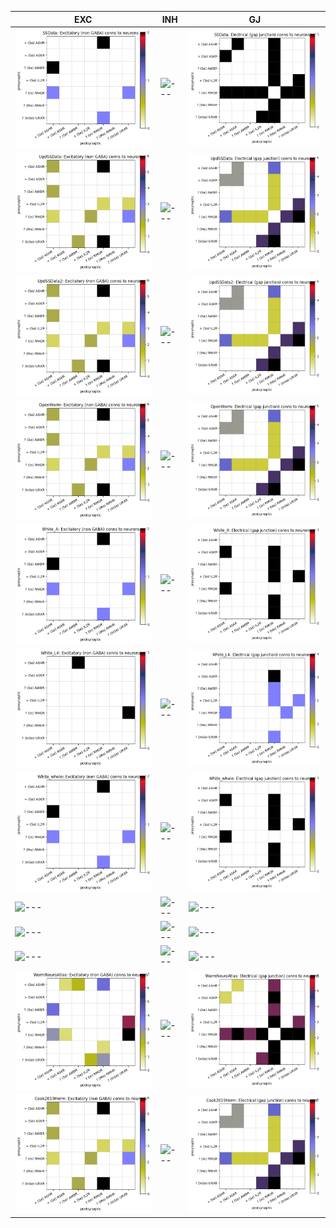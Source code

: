 |EXC|INH|GJ|
|-|-|-|
|![---](./images/Social/SSData_exc_to_neurons.png)|![---](./images/Social/SSData_inh_to_neurons.png)|![---](./images/Social/SSData_elec_neurons_neurons.png)|
|![---](./images/Social/UpdSSData_exc_to_neurons.png)|![---](./images/Social/UpdSSData_inh_to_neurons.png)|![---](./images/Social/UpdSSData_elec_neurons_neurons.png)|
|![---](./images/Social/UpdSSData2_exc_to_neurons.png)|![---](./images/Social/UpdSSData2_inh_to_neurons.png)|![---](./images/Social/UpdSSData2_elec_neurons_neurons.png)|
|![---](./images/Social/OpenWorm_exc_to_neurons.png)|![---](./images/Social/OpenWorm_inh_to_neurons.png)|![---](./images/Social/OpenWorm_elec_neurons_neurons.png)|
|![---](./images/Social/White_A_exc_to_neurons.png)|![---](./images/Social/White_A_inh_to_neurons.png)|![---](./images/Social/White_A_elec_neurons_neurons.png)|
|![---](./images/Social/White_L4_exc_to_neurons.png)|![---](./images/Social/White_L4_inh_to_neurons.png)|![---](./images/Social/White_L4_elec_neurons_neurons.png)|
|![---](./images/Social/White_whole_exc_to_neurons.png)|![---](./images/Social/White_whole_inh_to_neurons.png)|![---](./images/Social/White_whole_elec_neurons_neurons.png)|
|![---](./images/Social/Varshney_exc_to_neurons.png)|![---](./images/Social/Varshney_inh_to_neurons.png)|![---](./images/Social/Varshney_elec_neurons_neurons.png)|
|![---](./images/Social/Witvliet1_exc_to_neurons.png)|![---](./images/Social/Witvliet1_inh_to_neurons.png)|![---](./images/Social/Witvliet1_elec_neurons_neurons.png)|
|![---](./images/Social/Witvliet2_exc_to_neurons.png)|![---](./images/Social/Witvliet2_inh_to_neurons.png)|![---](./images/Social/Witvliet2_elec_neurons_neurons.png)|
|![---](./images/Social/WormNeuroAtlas_exc_to_neurons.png)|![---](./images/Social/WormNeuroAtlas_inh_to_neurons.png)|![---](./images/Social/WormNeuroAtlas_elec_neurons_neurons.png)|
|![---](./images/Social/Cook2019Herm_exc_to_neurons.png)|![---](./images/Social/Cook2019Herm_inh_to_neurons.png)|![---](./images/Social/Cook2019Herm_elec_neurons_neurons.png)|
